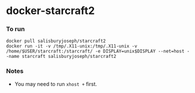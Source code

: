 docker-starcraft2
=============

### To run
```
docker pull salisburyjoseph/starcraft2
docker run -it -v /tmp/.X11-unix:/tmp/.X11-unix -v /home/$USER/starcraft:/starcraft/ -e DISPLAY=unix$DISPLAY --net=host --name starcraft salisburyjoseph/starcraft2
```

### Notes
- You may need to run ```xhost +``` first.
